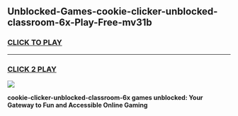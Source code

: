 
## Unblocked-Games-cookie-clicker-unblocked-classroom-6x-Play-Free-mv31b
<h3>
<a href="https://premium76.site?title=cookie-clicker-unblocked-classroom-6x&ref=20M">CLICK TO PLAY</a></h3>
<hr>

<h3>
<a href="https://premium76.site?title=cookie-clicker-unblocked-classroom-6x&ref=20M">CLICK 2 PLAY</a>
  
</h3>

<a href="https://premium76.site?title=cookie-clicker-unblocked-classroom-6x&ref=19M"><img src="https://clearcache.store/games.png"></a>


**cookie-clicker-unblocked-classroom-6x games unblocked: Your Gateway to Fun and Accessible Online Gaming**
